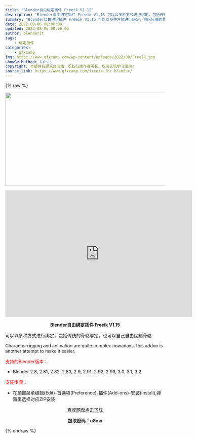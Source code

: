 ```yaml
---
title: "Blender自由绑定插件 Freeik V1.15"
description: "Blender自由绑定插件 Freeik V1.15 可以以多种方式进行绑定，包括传统的骨骼绑定，也可以自己自由绘制骨骼 Character rigging and animation are qui..."
summary: "Blender自由绑定插件 Freeik V1.15 可以以多种方式进行绑定，包括传统的骨骼绑定，也可以自己自由绘制骨骼 Character rigging and animation are qui..."
date: 2022-08-06 00:00:00
updated: 2022-08-06 00:00:00
author: blenderit
tags: 
    - 绑定插件
categories:
    - gfxcamp
img: https://www.gfxcamp.com/wp-content/uploads/2022/08/Freeik.jpg
showGetMethod: false
copyright: 本插件资源来自网络，版权归原作者所有，仅供交流学习使用！
source_link: https://www.gfxcamp.com/freeik-for-blender/
---
```


{% raw %}
<div><p><img decoding="async" class="aligncenter size-full wp-image-105770" src="https://www.gfxcamp.com/wp-content/uploads/2022/08/Freeik.jpg" data-src="https://www.gfxcamp.com/wp-content/uploads/2022/08/Freeik.jpg" alt="" width="590" height="295" data-srcset="https://www.gfxcamp.com/wp-content/uploads/2022/08/Freeik.jpg 590w, https://www.gfxcamp.com/wp-content/uploads/2022/08/Freeik-150x75.jpg 150w" data-sizes="(max-width: 590px) 100vw, 590px"></p><p style="text-align: center;"><iframe loading="lazy" src="https://player.youku.com/embed/XNTg5Mjg1ODUwOA==" width="590" height="400" frameborder="0" allowfullscreen="allowfullscreen" data-mce-fragment="1"></iframe></p><p style="text-align: center;"><strong>Blender自由绑定插件 Freeik V1.15</strong></p><p>可以以多种方式进行绑定，包括传统的骨骼绑定，也可以自己自由绘制骨骼</p><p>Character rigging and animation are quite complex nowadays.This addon is another attempt to make it <span title="">easier</span>.</p><p style="text-align: left;"><span style="color: #ff0000;">支持的Blender版本：</span></p><ul>
<li style="text-align: left;">Blender 2.8, 2.81, 2.82, 2.83, 2.9, 2.91, 2.92, 2.93, 3.0, 3.1, 3.2</li>
</ul><p style="text-align: left;"><span style="color: #ff0000;">安装步骤：</span></p><ul>
<li>在顶部菜单编辑(Edit)-首选项(Preference)-插件(Add-ons)-安装(Install),弹窗里选择对应ZIP安装</li>
</ul><p style="text-align: center;"><a class="maxbutton-3 maxbutton maxbutton-baidu" target="_blank" rel="noopener" href="https://pan.baidu.com/s/1_mm93zaEooal1yLnYs4ngA?pwd=u8nw"><span class="mb-text">百度网盘点击下载</span></a></p><p style="text-align: center;"><strong>提取密码：u8nw</strong></p></div>
<div style="display: none">gfxcamp</div>
{% endraw %}